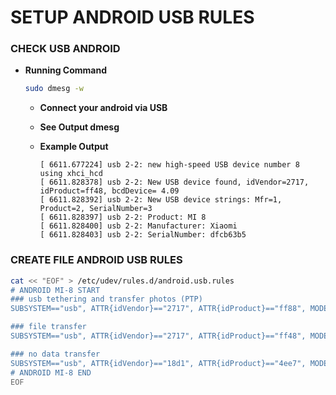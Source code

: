 # SETUP ANDROID USB RULES

### CHECK USB ANDROID
    
- **Running Command**

    ```bash
    sudo dmesg -w
    ```

    - **Connect your android via USB**

    - **See Output dmesg**

    - **Example Output**
        ```text
        [ 6611.677224] usb 2-2: new high-speed USB device number 8 using xhci_hcd
        [ 6611.828378] usb 2-2: New USB device found, idVendor=2717, idProduct=ff48, bcdDevice= 4.09
        [ 6611.828392] usb 2-2: New USB device strings: Mfr=1, Product=2, SerialNumber=3
        [ 6611.828397] usb 2-2: Product: MI 8
        [ 6611.828400] usb 2-2: Manufacturer: Xiaomi
        [ 6611.828403] usb 2-2: SerialNumber: dfcb63b5
        ```

### CREATE FILE ANDROID USB RULES
```bash
cat << "EOF" > /etc/udev/rules.d/android.usb.rules
# ANDROID MI-8 START
### usb tethering and transfer photos (PTP)
SUBSYSTEM=="usb", ATTR{idVendor}=="2717", ATTR{idProduct}=="ff88", MODE="0666", GROUP="plugdev"

### file transfer
SUBSYSTEM=="usb", ATTR{idVendor}=="2717", ATTR{idProduct}=="ff48", MODE="0666", GROUP="plugdev"

### no data transfer
SUBSYSTEM=="usb", ATTR{idVendor}=="18d1", ATTR{idProduct}=="4ee7", MODE="0666", GROUP="plugdev"
# ANDROID MI-8 END
EOF
```